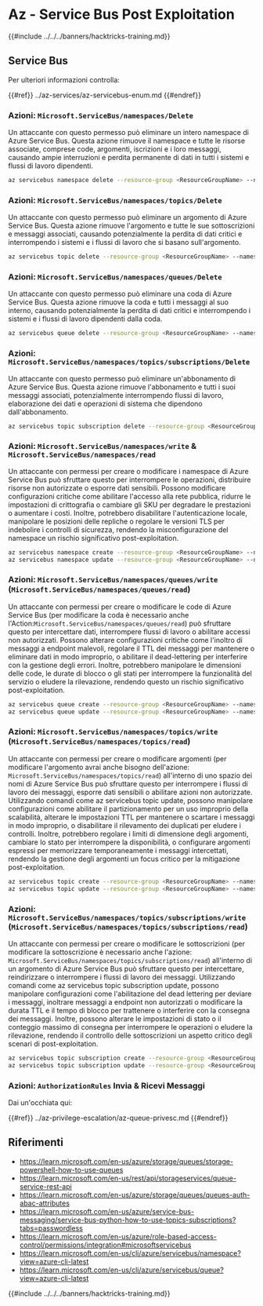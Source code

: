 # Az - Service Bus Post Exploitation

{{#include ../../../banners/hacktricks-training.md}}

## Service Bus

Per ulteriori informazioni controlla:

{{#ref}}
../az-services/az-servicebus-enum.md
{{#endref}}

### Azioni: `Microsoft.ServiceBus/namespaces/Delete`

Un attaccante con questo permesso può eliminare un intero namespace di Azure Service Bus. Questa azione rimuove il namespace e tutte le risorse associate, comprese code, argomenti, iscrizioni e i loro messaggi, causando ampie interruzioni e perdita permanente di dati in tutti i sistemi e flussi di lavoro dipendenti.
```bash
az servicebus namespace delete --resource-group <ResourceGroupName> --name <NamespaceName>
```
### Azioni: `Microsoft.ServiceBus/namespaces/topics/Delete`

Un attaccante con questo permesso può eliminare un argomento di Azure Service Bus. Questa azione rimuove l'argomento e tutte le sue sottoscrizioni e messaggi associati, causando potenzialmente la perdita di dati critici e interrompendo i sistemi e i flussi di lavoro che si basano sull'argomento.
```bash
az servicebus topic delete --resource-group <ResourceGroupName> --namespace-name <NamespaceName> --name <TopicName>
```
### Azioni: `Microsoft.ServiceBus/namespaces/queues/Delete`

Un attaccante con questo permesso può eliminare una coda di Azure Service Bus. Questa azione rimuove la coda e tutti i messaggi al suo interno, causando potenzialmente la perdita di dati critici e interrompendo i sistemi e i flussi di lavoro dipendenti dalla coda.
```bash
az servicebus queue delete --resource-group <ResourceGroupName> --namespace-name <NamespaceName> --name <QueueName>
```
### Azioni: `Microsoft.ServiceBus/namespaces/topics/subscriptions/Delete`

Un attaccante con questo permesso può eliminare un'abbonamento di Azure Service Bus. Questa azione rimuove l'abbonamento e tutti i suoi messaggi associati, potenzialmente interrompendo flussi di lavoro, elaborazione dei dati e operazioni di sistema che dipendono dall'abbonamento.
```bash
az servicebus topic subscription delete --resource-group <ResourceGroupName> --namespace-name <NamespaceName> --topic-name <TopicName> --name <SubscriptionName>
```
### Azioni: `Microsoft.ServiceBus/namespaces/write` & `Microsoft.ServiceBus/namespaces/read`

Un attaccante con permessi per creare o modificare i namespace di Azure Service Bus può sfruttare questo per interrompere le operazioni, distribuire risorse non autorizzate o esporre dati sensibili. Possono modificare configurazioni critiche come abilitare l'accesso alla rete pubblica, ridurre le impostazioni di crittografia o cambiare gli SKU per degradare le prestazioni o aumentare i costi. Inoltre, potrebbero disabilitare l'autenticazione locale, manipolare le posizioni delle repliche o regolare le versioni TLS per indebolire i controlli di sicurezza, rendendo la misconfigurazione del namespace un rischio significativo post-exploitation.
```bash
az servicebus namespace create --resource-group <ResourceGroupName> --name <NamespaceName> --location <Location>
az servicebus namespace update --resource-group <ResourceGroupName> --name <NamespaceName> --tags <Key=Value>
```
### Azioni: `Microsoft.ServiceBus/namespaces/queues/write` (`Microsoft.ServiceBus/namespaces/queues/read`)

Un attaccante con permessi per creare o modificare le code di Azure Service Bus (per modificare la coda è necessario anche l'Action:`Microsoft.ServiceBus/namespaces/queues/read`) può sfruttare questo per intercettare dati, interrompere flussi di lavoro o abilitare accessi non autorizzati. Possono alterare configurazioni critiche come l'inoltro di messaggi a endpoint malevoli, regolare il TTL dei messaggi per mantenere o eliminare dati in modo improprio, o abilitare il dead-lettering per interferire con la gestione degli errori. Inoltre, potrebbero manipolare le dimensioni delle code, le durate di blocco o gli stati per interrompere la funzionalità del servizio o eludere la rilevazione, rendendo questo un rischio significativo post-exploitation.
```bash
az servicebus queue create --resource-group <ResourceGroupName> --namespace-name <NamespaceName> --name <QueueName>
az servicebus queue update --resource-group <ResourceGroupName> --namespace-name <NamespaceName> --name <QueueName>
```
### Azioni: `Microsoft.ServiceBus/namespaces/topics/write` (`Microsoft.ServiceBus/namespaces/topics/read`)

Un attaccante con permessi per creare o modificare argomenti (per modificare l'argomento avrai anche bisogno dell'azione: `Microsoft.ServiceBus/namespaces/topics/read`) all'interno di uno spazio dei nomi di Azure Service Bus può sfruttare questo per interrompere i flussi di lavoro dei messaggi, esporre dati sensibili o abilitare azioni non autorizzate. Utilizzando comandi come az servicebus topic update, possono manipolare configurazioni come abilitare il partizionamento per un uso improprio della scalabilità, alterare le impostazioni TTL per mantenere o scartare i messaggi in modo improprio, o disabilitare il rilevamento dei duplicati per eludere i controlli. Inoltre, potrebbero regolare i limiti di dimensione degli argomenti, cambiare lo stato per interrompere la disponibilità, o configurare argomenti espressi per memorizzare temporaneamente i messaggi intercettati, rendendo la gestione degli argomenti un focus critico per la mitigazione post-exploitation.
```bash
az servicebus topic create --resource-group <ResourceGroupName> --namespace-name <NamespaceName> --name <TopicName>
az servicebus topic update --resource-group <ResourceGroupName> --namespace-name <NamespaceName> --name <TopicName>
```
### Azioni: `Microsoft.ServiceBus/namespaces/topics/subscriptions/write` (`Microsoft.ServiceBus/namespaces/topics/subscriptions/read`)

Un attaccante con permessi per creare o modificare le sottoscrizioni (per modificare la sottoscrizione è necessario anche l'azione: `Microsoft.ServiceBus/namespaces/topics/subscriptions/read`) all'interno di un argomento di Azure Service Bus può sfruttare questo per intercettare, reindirizzare o interrompere i flussi di lavoro dei messaggi. Utilizzando comandi come az servicebus topic subscription update, possono manipolare configurazioni come l'abilitazione del dead lettering per deviare i messaggi, inoltrare messaggi a endpoint non autorizzati o modificare la durata TTL e il tempo di blocco per trattenere o interferire con la consegna dei messaggi. Inoltre, possono alterare le impostazioni di stato o il conteggio massimo di consegna per interrompere le operazioni o eludere la rilevazione, rendendo il controllo delle sottoscrizioni un aspetto critico degli scenari di post-exploitation.
```bash
az servicebus topic subscription create --resource-group <ResourceGroupName> --namespace-name <NamespaceName> --topic-name <TopicName> --name <SubscriptionName>
az servicebus topic subscription update --resource-group <ResourceGroupName> --namespace-name <NamespaceName> --topic-name <TopicName> --name <SubscriptionName>
```
### Azioni: `AuthorizationRules` Invia & Ricevi Messaggi

Dai un'occhiata qui:

{{#ref}}
../az-privilege-escalation/az-queue-privesc.md
{{#endref}}

## Riferimenti

- https://learn.microsoft.com/en-us/azure/storage/queues/storage-powershell-how-to-use-queues
- https://learn.microsoft.com/en-us/rest/api/storageservices/queue-service-rest-api
- https://learn.microsoft.com/en-us/azure/storage/queues/queues-auth-abac-attributes
- https://learn.microsoft.com/en-us/azure/service-bus-messaging/service-bus-python-how-to-use-topics-subscriptions?tabs=passwordless
- https://learn.microsoft.com/en-us/azure/role-based-access-control/permissions/integration#microsoftservicebus
- https://learn.microsoft.com/en-us/cli/azure/servicebus/namespace?view=azure-cli-latest
- https://learn.microsoft.com/en-us/cli/azure/servicebus/queue?view=azure-cli-latest

{{#include ../../../banners/hacktricks-training.md}}
